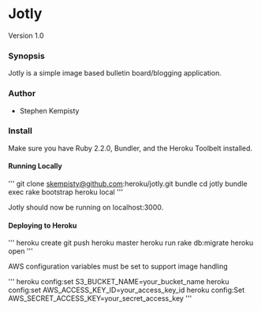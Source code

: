 # Jotly
Version 1.0

### Synopsis

Jotly is a simple image based bulletin board/blogging application.

### Author

* Stephen Kempisty

### Install

Make sure you have Ruby 2.2.0, Bundler, and the Heroku Toolbelt installed.

#### Running Locally

'''
  git clone skempisty@github.com:heroku/jotly.git
  bundle
  cd jotly
  bundle exec rake bootstrap
  heroku local
'''

Jotly should now be running on localhost:3000.

#### Deploying to Heroku

'''
  heroku create
  git push heroku master
  heroku run rake db:migrate
  heroku open
'''

AWS configuration variables must be set to support image handling

'''
  heroku config:set S3_BUCKET_NAME=your_bucket_name
  heroku config:set AWS_ACCESS_KEY_ID=your_access_key_id
  heroku config:Set AWS_SECRET_ACCESS_KEY=your_secret_access_key
'''
